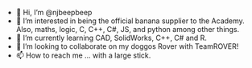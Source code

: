 - 👋 Hi, I’m @njbeepbeep
- 👀 I’m interested in being the official banana supplier to the Academy. Also, maths, logic, C, C++, C#, JS, and python among other things.
- 🌱 I’m currently learning CAD, SolidWorks, C++, C# and R.
- 💞️ I’m looking to collaborate on my doggos Rover with TeamROVER!
- 📫 How to reach me ... with a large stick.

<!---
njbeepbeep/njbeepbeep is a ✨ special ✨ repository because its `README.md` (this file) appears on your GitHub profile.
You can click the Preview link to take a look at your changes.
--->
